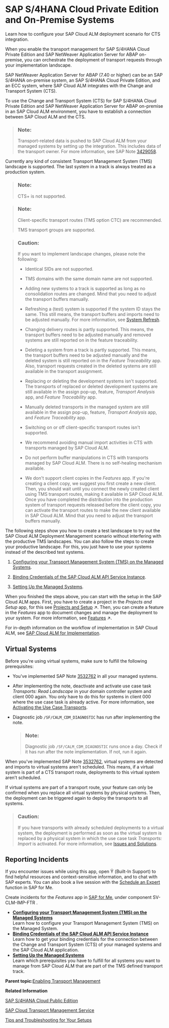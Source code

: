 <!-- loio5aa24f076e3b4b47839f762baa7d089a -->

<link rel="stylesheet" type="text/css" href="../css/sap-icons.css"/>

# SAP S/4HANA Cloud Private Edition and On-Premise Systems

Learn how to configure your SAP Cloud ALM deployment scenario for CTS integration.

When you enable the transport management for SAP S/4HANA Cloud Private Edition and SAP NetWeaver Application Server for ABAP on-premise, you can orchestrate the deployment of transport requests through your implementation landscape.

SAP NetWeaver Application Server for ABAP \(7.40 or higher\) can be an SAP S/4HANA on-premise system, an SAP S/4HANA Cloud Private Edition, and an ECC system, where SAP Cloud ALM integrates with the Change and Transport System \(CTS\).

To use the Change and Transport System \(CTS\) for SAP S/4HANA Cloud Private Edition and SAP NetWeaver Application Server for ABAP on-premise in an SAP Cloud ALM environment, you have to establish a connection between SAP Cloud ALM and the CTS.

> ### Note:  
> Transport-related data is pushed to SAP Cloud ALM from your managed systems by setting up the integration. This includes data of the transport owner. For more information, see SAP Note [3429058](https://me.sap.com/notes/3429058).

Currently any kind of consistent Transport Management System \(TMS\) landscape is supported. The last system in a track is always treated as a production system.

> ### Note:  
> CTS+ is not supported.

> ### Note:  
> Client-specific transport routes \(TMS option CTC\) are recommended.
> 
> TMS transport groups are supported.

> ### Caution:  
> If you want to implement landscape changes, please note the following:
> 
> -   Identical SIDs are not supported.
> 
> -   TMS domains with the same domain name are not supported.
> 
> -   Adding new systems to a track is supported as long as no consolidation routes are changed. Mind that you need to adjust the transport buffers manually.
> 
> -   Refreshing a \(test\) system is supported if the system ID stays the same. This still means, the transport buffers and imports need to be adjusted manually. For more information, see [System Refresh](https://support.sap.com/en/alm/sap-cloud-alm/operations/expert-portal/setup-managed-services/setup-abap-740.html?anchorId=section_copy_copy_co#section_copy).
> 
> -   Changing delivery routes is partly supported. This means, the transport buffers need to be adjusted manually and removed systems are still reported on in the feature traceability.
> 
> -   Deleting a system from a track is partly supported. This means, the transport buffers need to be adjusted manually and the deleted system is still reported on in the *Feature Traceability* app. Also, transport requests created in the deleted systems are still available in the transport assignment.
> 
> -   Replacing or deleting the development systems isn't supported. The transports of replaced or deleted development systems are still available in the assign pop-up, feature, *Transport Analysis* app, and *Feature Traceability* app.
> 
> -   Manually deleted transports in the managed system are still available in the assign pop-up, feature, *Transport Analysis* app, and *Feature Traceability* app.
> 
> -   Switching on or off client-specific transport routes isn't supported.
> 
> -   We recommend avoiding manual import activities in CTS with transports managed by SAP Cloud ALM.
> 
> -   Do not perform buffer manipulations in CTS with transports managed by SAP Cloud ALM. There is no self-healing mechanism available.
> 
> -   We don't support client copies in the *Features* app. If you're creating a client copy, we suggest you first create a new client. Then, you should wait until you connect the newly created client using TMS transport routes, making it available in SAP Cloud ALM. Once you have completed the distribution into the production system of transport requests released before the client copy, you can activate the transport routes to make the new client available in SAP Cloud ALM. Mind that you need to adjust the transport buffers manually.

The following steps show you how to create a test landscape to try out the SAP Cloud ALM Deployment Management scenario without interfering with the productive TMS landscapes. You can also follow the steps to create your productive landscape. For this, you just have to use your systems instead of the described test systems.

1.  [Configuring your Transport Management System \(TMS\) on the Managed Systems](configuring-your-transport-management-system-tms-on-the-managed-systems-a9ae2e3.md).

2.  [Binding Credentials of the SAP Cloud ALM API Service Instance](binding-credentials-of-the-sap-cloud-alm-api-service-instance-6c734bd.md).

3.  [Setting Up the Managed Systems](setting-up-the-managed-systems-21e0843.md).


When you finished the steps above, you can start with the setup in the SAP Cloud ALM apps. First, you have to create a project in the *Projects and Setup* app, for this see [Projects and Setup](https://help.sap.com/viewer/877c96cf971648b09ee0d0a64f7f4fef/latest/en-US/6dd14269bc6e48ec81875f38d920ea6e.html "In the Projects and Setup app, you can manage your projects in SAP Cloud ALM.") :arrow_upper_right:. Then, you can create a feature in the *Features* app to document changes and manage the deployment to your system. For more information, see [Features](https://help.sap.com/viewer/877c96cf971648b09ee0d0a64f7f4fef/latest/en-US/1a6c29ffb3f74f0789d4bb76081eb834.html "The Features app allows you to deploy transports assigned to a feature across your system landscape. It also helps you document changes for audit purposes.") :arrow_upper_right:.

For in-depth information on the workflow of implementation in SAP Cloud ALM, see [SAP Cloud ALM for Implementation](https://support.sap.com/en/alm/sap-cloud-alm/implementation/sap-cloud-alm-implementation-expert-portal.html).



<a name="loio5aa24f076e3b4b47839f762baa7d089a__section_o5h_gl5_q2c"/>

## Virtual Systems

Before you're using virtual systems, make sure to fulfill the following prerequisites:

-   You've implemented SAP Note [3532762](https://me.sap.com/notes/3532762) in all your managed systems.

-   After implementing the note, deactivate and activate use case task *Transports: Read Landscape* in your domain controller system and client 000 again. You only have to do this for systems in client 000 where the use case task is already active. For more information, see [Activating the Use Case Transports](setting-up-the-managed-systems-21e0843.md#loio21e0843b2009480282487a08044f3f34__section_otj_mgq_mdc).

-   Diagnostic job `/SF/CALM_CDM_DIAGNOSTIC` has run after implementing the note.

    > ### Note:  
    > Diagnostic job `/SF/CALM_CDM_DIAGNOSTIC` runs once a day. Check if it has run after the note implementation. If not, run it again.


When you've implemented SAP Note [3532762](https://me.sap.com/notes/3532762), virtual systems are detected and imports to virtual systems aren't scheduled. This means, if a virtual system is part of a CTS transport route, deployments to this virtual system aren’t scheduled.

If virtual systems are part of a transport route, your feature can only be confirmed when you replace all virtual systems by physical systems. Then, the deployment can be triggered again to deploy the transports to all systems.

> ### Caution:  
> If you have transports with already scheduled deployments to a virtual system, the deployment is performed as soon as the virtual system is replaced by a physical system in which the use case task *Transports: Import* is activated. For more information, see [Issues and Solutions](issues-and-solutions-f32dc37.md).



<a name="loio5aa24f076e3b4b47839f762baa7d089a__section_zls_yfj_gvb"/>

## Reporting Incidents

If you encounter issues while using this app, open <span class="SAP-icons-V5"></span> \(Built-In Support\) to find helpful resources and context-sensitive information, and to chat with SAP experts. You can also book a live session with the [Schedule an Expert](https://me.sap.com/app/sae) function in SAP for Me.

Create incidents for the *Features* app in [SAP for Me](https://me.sap.com/app/casecreate), under component SV-CLM-IMP-FTR .

-   **[Configuring your Transport Management System \(TMS\) on the Managed Systems](configuring-your-transport-management-system-tms-on-the-managed-systems-a9ae2e3.md "Learn how to configure your Transport Management System (TMS) on the Managed System. ")**  
Learn how to configure your Transport Management System \(TMS\) on the Managed System.
-   **[Binding Credentials of the SAP Cloud ALM API Service Instance](binding-credentials-of-the-sap-cloud-alm-api-service-instance-6c734bd.md "Learn how to get your binding credentials for the connection between the Change and
		Transport System (CTS) of your managed systems and the SAP Cloud ALM
		application.")**  
Learn how to get your binding credentials for the connection between the Change and Transport System \(CTS\) of your managed systems and the SAP Cloud ALM application.
-   **[Setting Up the Managed Systems](setting-up-the-managed-systems-21e0843.md "Learn which prerequisites you have to fulfill for all systems you want to manage from
		SAP Cloud ALM that are part of the TMS defined transport track.")**  
Learn which prerequisites you have to fulfill for all systems you want to manage from SAP Cloud ALM that are part of the TMS defined transport track.

**Parent topic:**[Enabling Transport Management](enabling-transport-management-4b74b16.md "Learn how to enable the transport management of different transport environments for SAP Cloud ALM.")

**Related Information**  


[SAP S/4HANA Cloud Public Edition](sap-s-4hana-cloud-public-edition-a4238a9.md "Enable the transport management with Adaptation Transport Organizer.")

[SAP Cloud Transport Management Service](sap-cloud-transport-management-service-8b4af2f.md "Enable the transport management for the SAP Cloud Transport Management service for SAP Cloud ALM.")

[Tips and Troubleshooting for Your Setups](tips-and-troubleshooting-for-your-setups-0fb29d9.md "Find information on how to fix issues.")

